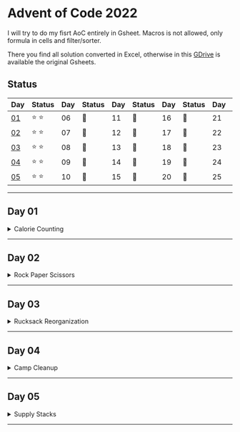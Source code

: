 # Advent of Code 2022
I will try to do my fisrt AoC entirely in Gsheet. Macros is not allowed, only formula in cells and filter/sorter.

There you find all solution converted in Excel, otherwise in this [GDrive](https://drive.google.com/drive/folders/1yzT71M4KlefFeoM2FBW96KCFNZM5IlY3) is available the original Gsheets.


## Status

| Day  | Status | Day  | Status | Day  | Status | Day  | Status | Day  | Status |
| ---- | ------ | ---- | ------ | ---- | ------ | ---- | ------ | ---- | ------ |
| [01](#day-01) | :star: :star: | 06 | :calendar: | 11 | :calendar:  | 16 | :calendar:  | 21 | :calendar:  |
| [02](#day-02) | :star: :star: | 07 | :calendar: | 12 | :calendar:  | 17 | :calendar:  | 22 | :calendar: |
| [03](#day-03) | :star: :star: | 08 | :calendar: | 13 | :calendar:  | 18 | :calendar: | 23 | :calendar: |
| [04](#day-04) | :star: :star: | 09 | :calendar: | 14 | :calendar:  | 19 | :calendar:  | 24 | :calendar: |
| [05](#day-05) | :star: :star: | 10 |  :calendar: | 15 | :calendar:  | 20 | :calendar: | 25 | :calendar: :santa:|

---
## Day 01
<details><summary> Calorie Counting </summary>
Santa's reindeer typically eat regular reindeer food, but they need a lot of magical energy to deliver presents on Christmas. For that, their favorite snack is a special type of star fruit that only grows deep in the jungle. The Elves have brought you on their annual expedition to the grove where the fruit grows.
To supply enough magical energy, the expedition needs to retrieve a minimum of fifty stars by December 25th. Although the Elves assure you that the grove has plenty of fruit, you decide to grab any fruit you see along the way, just in case.
Collect stars by solving puzzles. Two puzzles will be made available on each day in the Advent calendar; the second puzzle is unlocked when you complete the first. Each puzzle grants one star. Good luck!
The jungle must be too overgrown and difficult to navigate in vehicles or access from the air; the Elves' expedition traditionally goes on foot. As your boats approach land, the Elves begin taking inventory of their supplies. One important consideration is food - in particular, the number of Calories each Elf is carrying (your puzzle input).
The Elves take turns writing down the number of Calories contained by the various meals, snacks, rations, etc. that they've brought with them, one item per line. Each Elf separates their own inventory from the previous Elf's inventory (if any) by a blank line.

For example, suppose the Elves finish writing their items' Calories and end up with the following list:
```
1000
2000
3000

4000

5000
6000

7000
8000
9000

10000
```

This list represents the Calories of the food carried by five Elves:
The first Elf is carrying food with 1000, 2000, and 3000 Calories, a total of 6000 Calories.
The second Elf is carrying one food item with 4000 Calories.
The third Elf is carrying food with 5000 and 6000 Calories, a total of 11000 Calories.
The fourth Elf is carrying food with 7000, 8000, and 9000 Calories, a total of 24000 Calories.
The fifth Elf is carrying one food item with 10000 Calories.
In case the Elves get hungry and need extra snacks, they need to know which Elf to ask: they'd like to know how many Calories are being carried by the Elf carrying the most Calories. In the example above, this is 24000 (carried by the fourth Elf). <br/>

`Find the Elf carrying the most Calories. How many total Calories is that Elf carrying?`

## Part Two
By the time you calculate the answer to the Elves' question, they've already realized that the Elf carrying the most Calories of food might eventually run out of snacks.
To avoid this unacceptable situation, the Elves would instead like to know the total Calories carried by the top three Elves carrying the most Calories. That way, even if one of those Elves runs out of snacks, they still have two backups.
In the example above, the top three Elves are the fourth Elf (with 24000 Calories), then the third Elf (with 11000 Calories), then the fifth Elf (with 10000 Calories). The sum of the Calories carried by these three elves is 45000. <br/>

`Find the top three Elves carrying the most Calories. How many Calories are those Elves carrying in total?`
</details>

---

## Day 02
<details><summary> Rock Paper Scissors  </summary>


The Elves begin to set up camp on the beach. To decide whose tent gets to be closest to the snack storage, a giant Rock Paper Scissors tournament is already in progress.
Rock Paper Scissors is a game between two players. Each game contains many rounds; in each round, the players each simultaneously choose one of Rock, Paper, or Scissors using a hand shape. Then, a winner for that round is selected: Rock defeats Scissors, Scissors defeats Paper, and Paper defeats Rock. If both players choose the same shape, the round instead ends in a draw.
Appreciative of your help yesterday, one Elf gives you an encrypted strategy guide (your puzzle input) that they say will be sure to help you win. "The first column is what your opponent is going to play: `A` for Rock, `B` for Paper, and `C` for Scissors. The second column--" Suddenly, the Elf is called away to help with someone's tent.
The second column, you reason, must be what you should play in response: `X` for Rock, `Y` for Paper, and `Z` for Scissors. Winning every time would be suspicious, so the responses must have been carefully chosen.
The winner of the whole tournament is the player with the highest score. Your total score is the sum of your scores for each round. The score for a single round is the score for the shape you selected (1 for Rock, 2 for Paper, and 3 for Scissors) plus the score for the outcome of the round (0 if you lost, 3 if the round was a draw, and 6 if you won).
Since you can't be sure if the Elf is trying to help you or trick you, you should calculate the score you would get if you were to follow the strategy guide.
For example, suppose you were given the following strategy guide:
```
A Y
B X
C Z
```
This strategy guide predicts and recommends the following:
In the first round, your opponent will choose Rock `A`, and you should choose Paper `Y`. This ends in a win for you with a score of 8 (2 because you chose Paper + 6 because you won).
In the second round, your opponent will choose Paper `B`, and you should choose Rock `X`. This ends in a loss for you with a score of 1 (1 + 0).
The third round is a draw with both players choosing Scissors, giving you a score of 3 + 3 = 6.
In this example, if you were to follow the strategy guide, you would get a total score of 15 (8 + 1 + 6). <br/>

`What would your total score be if everything goes exactly according to your strategy guide?`

## Part Two
The Elf finishes helping with the tent and sneaks back over to you. "Anyway, the second column says how the round needs to end: X means you need to lose, `Y` means you need to end the round in a draw, and `Z` means you need to win. Good luck!"
The total score is still calculated in the same way, but now you need to figure out what shape to choose so the round ends as indicated. The example above now goes like this:
In the first round, your opponent will choose Rock `A`, and you need the round to end in a draw `Y`, so you also choose Rock. This gives you a score of 1 + 3 = 4.
In the second round, your opponent will choose Paper `B`, and you choose Rock so you lose `X` with a score of 1 + 0 = 1.
In the third round, you will defeat your opponent's Scissors with Rock for a score of 1 + 6 = 7.
Now that you're correctly decrypting the ultra top secret strategy guide, you would get a total score of 12.

Following the Elf's instructions for the second column, <br/>
`what would your total score be if everything goes exactly according to your strategy guide?`


</details>

---

## Day 03
<details><summary> Rucksack Reorganization </summary>


One Elf has the important job of loading all of the rucksacks with supplies for the jungle journey. Unfortunately, that Elf didn't quite follow the packing instructions, and so a few items now need to be rearranged.
Each rucksack has two large compartments. All items of a given type are meant to go into exactly one of the two compartments. The Elf that did the packing failed to follow this rule for exactly one item type per rucksack.
The Elves have made a list of all of the items currently in each rucksack (your puzzle input), but they need your help finding the errors. Every item type is identified by a single lowercase or uppercase letter (that is, a and A refer to different types of items).
The list of items for each rucksack is given as characters all on a single line. A given rucksack always has the same number of items in each of its two compartments, so the first half of the characters represent items in the first compartment, while the second half of the characters represent items in the second compartment.
For example, suppose you have the following list of contents from six rucksacks:
```
vJrwpWtwJgWrhcsFMMfFFhFp
jqHRNqRjqzjGDLGLrsFMfFZSrLrFZsSL
PmmdzqPrVvPwwTWBwg
wMqvLMZHhHMvwLHjbvcjnnSBnvTQFn
ttgJtRGJQctTZtZT
CrZsJsPPZsGzwwsLwLmpwMDw
```
The first rucksack contains the items `vJrwpWtwJgWrhcsFMMfFFhFp`, which means its first compartment contains the items `vJrwpWtwJgWr`, while the second compartment contains the items `hcsFMMfFFhFp`. The only item type that appears in both compartments is lowercase `p`.
The second rucksack's compartments contain `jqHRNqRjqzjGDLGL` and `rsFMfFZSrLrFZsSL`. The only item type that appears in both compartments is uppercase `L`.
The third rucksack's compartments contain `PmmdzqPrV` and `vPwwTWBwg`; the only common item type is uppercase `P`.
The fourth rucksack's compartments only share item type `v`.
The fifth rucksack's compartments only share item type `t`.
The sixth rucksack's compartments only share item type `s`.

To help prioritize item rearrangement, every item type can be converted to a priority:
Lowercase item types `a` through `z` have priorities 1 through 26.
Uppercase item types `A` through `Z` have priorities 27 through 52.
In the above example, the priority of the item type that appears in both compartments of each rucksack is 16 (p), 38 (L), 42 (P), 22 (v), 20 (t), and 19 (s); the sum of these is 157.<br/>

`Find the item type that appears in both compartments of each rucksack. What is the sum of the priorities of those item types?`

## Part Two
As you finish identifying the misplaced items, the Elves come to you with another issue.
For safety, the Elves are divided into groups of three. Every Elf carries a badge that identifies their group. For efficiency, within each group of three Elves, the badge is the only item type carried by all three Elves. That is, if a group's badge is item type B, then all three Elves will have item type B somewhere in their rucksack, and at most two of the Elves will be carrying any other item type.
The problem is that someone forgot to put this year's updated authenticity sticker on the badges. All of the badges need to be pulled out of the rucksacks so the new authenticity stickers can be attached.
Additionally, nobody wrote down which item type corresponds to each group's badges. The only way to tell which item type is the right one is by finding the one item type that is common between all three Elves in each group.
Every set of three lines in your list corresponds to a single group, but each group can have a different badge item type. So, in the above example, the first group's rucksacks are the first three lines:
```
vJrwpWtwJgWrhcsFMMfFFhFp
jqHRNqRjqzjGDLGLrsFMfFZSrLrFZsSL
PmmdzqPrVvPwwTWBwg
```
And the second group's rucksacks are the next three lines:
```
wMqvLMZHhHMvwLHjbvcjnnSBnvTQFn
ttgJtRGJQctTZtZT
CrZsJsPPZsGzwwsLwLmpwMDw
```
In the first group, the only item type that appears in all three rucksacks is lowercase r; this must be their badges. In the second group, their badge item type must be `Z`.
Priorities for these items must still be found to organize the sticker attachment efforts: here, they are 18 (r) for the first group and 52 (Z) for the second group. The sum of these is 70. <br/>
`Find the item type that corresponds to the badges of each three-Elf group. What is the sum of the priorities of those item types?`

</details>

---

## Day 04
<details><summary> Camp Cleanup </summary>

Space needs to be cleared before the last supplies can be unloaded from the ships, and so several Elves have been assigned the job of cleaning up sections of the camp. Every section has a unique ID number, and each Elf is assigned a range of section IDs.
However, as some of the Elves compare their section assignments with each other, they've noticed that many of the assignments overlap. To try to quickly find overlaps and reduce duplicated effort, the Elves pair up and make a big list of the section assignments for each pair (your puzzle input).
For example, consider the following list of section assignment pairs:
```
2-4,6-8
2-3,4-5
5-7,7-9
2-8,3-7
6-6,4-6
2-6,4-8
```
For the first few pairs, this list means:
-Within the first pair of Elves, the first Elf was assigned sections 2-4 (sections 2, 3, and 4), while the second Elf was assigned sections 6-8 (sections 6, 7, 8).
-The Elves in the second pair were each assigned two sections.
-The Elves in the third pair were each assigned three sections: one got sections 5, 6, and 7, while the other also got 7, plus 8 and 9.
This example list uses single-digit section IDs to make it easier to draw; your actual list might contain larger numbers. Visually, these pairs of section assignments look like this:
```
.234.....  2-4
.....678.  6-8

.23......  2-3
...45....  4-5

....567..  5-7
......789  7-9

.2345678.  2-8
..34567..  3-7

.....6...  6-6
...456...  4-6

.23456...  2-6
...45678.  4-8
```
Some of the pairs have noticed that one of their assignments fully contains the other. For example, 2-8 fully contains 3-7, and 6-6 is fully contained by 4-6. In pairs where one assignment fully contains the other, one Elf in the pair would be exclusively cleaning sections their partner will already be cleaning, so these seem like the most in need of reconsideration. In this example, there are 2 such pairs. <br/>

`In how many assignment pairs does one range fully contain the other?`



## Part Two
It seems like there is still quite a bit of duplicate work planned. Instead, the Elves would like to know the number of pairs that overlap at all.
In the above example, the first two pairs (2-4,6-8 and 2-3,4-5) don't overlap, while the remaining four pairs (5-7,7-9, 2-8,3-7, 6-6,4-6, and 2-6,4-8) do overlap:

- 5-7,7-9 overlaps in a single section, 7.
- 2-8,3-7 overlaps all of the sections 3 through 7.
- 6-6,4-6 overlaps in a single section, 6.
- 2-6,4-8 overlaps in sections 4, 5, and 6.
So, in this example, the number of overlapping assignment pairs is 4.

`In how many assignment pairs do the ranges overlap?`


</details>

---

## Day 05
<details><summary> Supply Stacks </summary>


The expedition can depart as soon as the final supplies have been unloaded from the ships. Supplies are stored in stacks of marked crates, but because the needed supplies are buried under many other crates, the crates need to be rearranged.
The ship has a giant cargo crane capable of moving crates between stacks. To ensure none of the crates get crushed or fall over, the crane operator will rearrange them in a series of carefully-planned steps. After the crates are rearranged, the desired crates will be at the top of each stack.
The Elves don't want to interrupt the crane operator during this delicate procedure, but they forgot to ask her which crate will end up where, and they want to be ready to unload them as soon as possible so they can embark.
They do, however, have a drawing of the starting stacks of crates and the rearrangement procedure (your puzzle input). For example:
```
    [D]    
[N] [C]    
[Z] [M] [P]
 1   2   3 

move 1 from 2 to 1
move 3 from 1 to 3
move 2 from 2 to 1
move 1 from 1 to 2
```
In this example, there are three stacks of crates. Stack 1 contains two crates: crate `Z` is on the bottom, and crate `N` is on top. Stack 2 contains three crates; from bottom to top, they are crates `M`, `C`, and `D`. Finally, stack 3 contains a single crate, `P`.

Then, the rearrangement procedure is given. In each step of the procedure, a quantity of crates is moved from one stack to a different stack. In the first step of the above rearrangement procedure, one crate is moved from stack 2 to stack 1, resulting in this configuration:
```
[D]        
[N] [C]    
[Z] [M] [P]
 1   2   3 
```
In the second step, three crates are moved from stack 1 to stack 3. Crates are moved one at a time, so the first crate to be moved `D` ends up below the second and third crates:
```
        [Z]
        [N]
    [C] [D]
    [M] [P]
 1   2   3
```
Then, both crates are moved from stack 2 to stack 1. Again, because crates are moved one at a time, crate `C` ends up below crate `M`:
```
        [Z]
        [N]
[M]     [D]
[C]     [P]
 1   2   3
```
Finally, one crate is moved from stack 1 to stack 2:
```
        [Z]
        [N]
        [D]
[C] [M] [P]
 1   2   3
```
The Elves just need to know which crate will end up on top of each stack; in this example, the top crates are `C` in stack 1, `M` in stack 2, and `Z` in stack 3, so you should combine these together and give the Elves the message `CMZ`.
<br/>
`After the rearrangement procedure completes, what crate ends up on top of each stack?`
## Part Two 
As you watch the crane operator expertly rearrange the crates, you notice the process isn't following your prediction.
Some mud was covering the writing on the side of the crane, and you quickly wipe it away. The crane isn't a CrateMover 9000 - it's a CrateMover 9001.
The CrateMover 9001 is notable for many new and exciting features: air conditioning, leather seats, an extra cup holder, and the ability to pick up and move multiple crates at once.
Again considering the example above, the crates begin in the same configuration:
```
    [D]    
[N] [C]    
[Z] [M] [P]
 1   2   3 
```
Moving a single crate from stack 2 to stack 1 behaves the same as before:
```
[D]        
[N] [C]    
[Z] [M] [P]
 1   2   3 
```
However, the action of moving three crates from stack 1 to stack 3 means that those three moved crates stay in the same order, resulting in this new configuration:
```
        [D]
        [N]
    [C] [Z]
    [M] [P]
 1   2   3
```
Next, as both crates are moved from stack 2 to stack 1, they retain their order as well:
```
        [D]
        [N]
[C]     [Z]
[M]     [P]
 1   2   3
```
Finally, a single crate is still moved from stack 1 to stack 2, but now it's crate C that gets moved:
```
        [D]
        [N]
        [Z]
[M] [C] [P]
 1   2   3
```
In this example, the CrateMover 9001 has put the crates in a totally different order: `MCD`.

Before the rearrangement process finishes, update your simulation so that the Elves know where they should stand to be ready to unload the final supplies. <br/>
`After the rearrangement procedure completes, what crate ends up on top of each stack?`

</details>

---

<!--- 

## Day 06
<details><summary> </summary>



</details>

---

>
